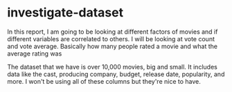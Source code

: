 # investigate-dataset

In this report, I am going to be looking at different factors of movies and if different variables are correlated to others. I will be looking at vote count and vote average. Basically how many people rated a movie and what the average rating was
 
The dataset that we have is over 10,000 movies, big and small. It includes data like the cast, producing company, budget, release date, popularity, and more. I won't be using all of these columns but they're nice to have.
